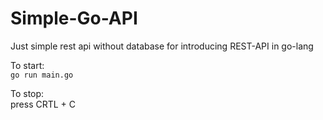 # Simple-Go-API

Just simple rest api without database for introducing REST-API in go-lang <br>

To start: <br>
`go run main.go` <br>

To stop: <br>
press CRTL + C <br>